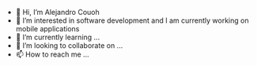 - 👋 Hi, I’m Alejandro Couoh
- 👀 I’m interested in software development and I am currently working on mobile applications
- 🌱 I’m currently learning ...
- 💞️ I’m looking to collaborate on ...
- 📫 How to reach me ...

<!---
alejandrocouoh/alejandrocouoh is a ✨ special ✨ repository because its `README.md` (this file) appears on your GitHub profile.
You can click the Preview link to take a look at your changes.
--->
